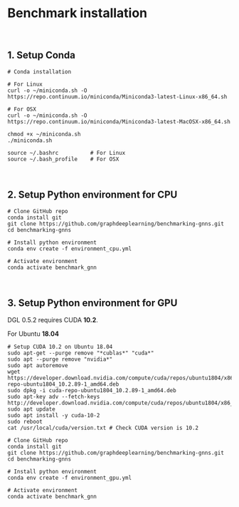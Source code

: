# Benchmark installation



<br>

## 1. Setup Conda

```
# Conda installation

# For Linux
curl -o ~/miniconda.sh -O https://repo.continuum.io/miniconda/Miniconda3-latest-Linux-x86_64.sh

# For OSX
curl -o ~/miniconda.sh -O https://repo.continuum.io/miniconda/Miniconda3-latest-MacOSX-x86_64.sh

chmod +x ~/miniconda.sh    
./miniconda.sh  

source ~/.bashrc          # For Linux
source ~/.bash_profile    # For OSX
```


<br>

## 2. Setup Python environment for CPU

```
# Clone GitHub repo
conda install git
git clone https://github.com/graphdeeplearning/benchmarking-gnns.git
cd benchmarking-gnns

# Install python environment
conda env create -f environment_cpu.yml   

# Activate environment
conda activate benchmark_gnn
```



<br>

## 3. Setup Python environment for GPU

DGL 0.5.2 requires CUDA **10.2**.

For Ubuntu **18.04**

```
# Setup CUDA 10.2 on Ubuntu 18.04
sudo apt-get --purge remove "*cublas*" "cuda*"
sudo apt --purge remove "nvidia*"
sudo apt autoremove
wget https://developer.download.nvidia.com/compute/cuda/repos/ubuntu1804/x86_64/cuda-repo-ubuntu1804_10.2.89-1_amd64.deb
sudo dpkg -i cuda-repo-ubuntu1804_10.2.89-1_amd64.deb
sudo apt-key adv --fetch-keys http://developer.download.nvidia.com/compute/cuda/repos/ubuntu1804/x86_64/7fa2af80.pub
sudo apt update
sudo apt install -y cuda-10-2
sudo reboot
cat /usr/local/cuda/version.txt # Check CUDA version is 10.2

# Clone GitHub repo
conda install git
git clone https://github.com/graphdeeplearning/benchmarking-gnns.git
cd benchmarking-gnns

# Install python environment
conda env create -f environment_gpu.yml 

# Activate environment
conda activate benchmark_gnn
```






<br><br><br>

